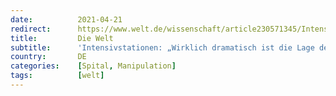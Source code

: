 ```yaml
---
date:          2021-04-21
redirect:      https://www.welt.de/wissenschaft/article230571345/Intensivstationen-Wirklich-dramatisch-ist-die-Lage-derzeit-nicht.html
title:         Die Welt
subtitle:      'Intensivstationen: „Wirklich dramatisch ist die Lage derzeit nicht“'
country:       DE
categories:    [Spital, Manipulation]
tags:          [welt]
---
```

